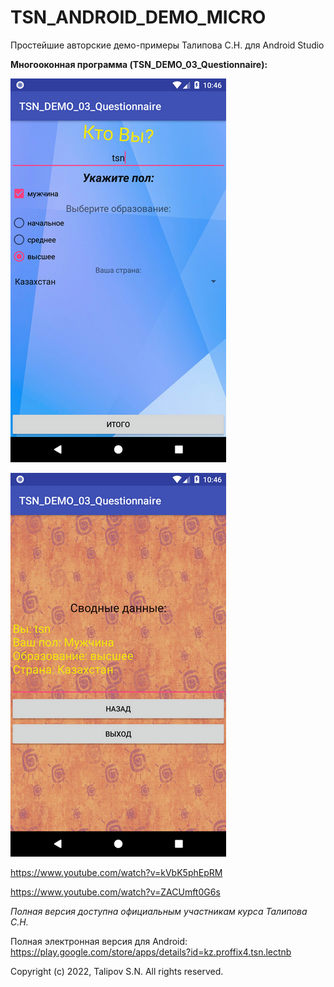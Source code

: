 # TSN_ANDROID_DEMO_MICRO
Простейшие авторские демо-примеры Талипова С.Н. для Android Studio


**Многооконная программа (TSN_DEMO_03_Questionnaire):**

![Screenshot](screenshot1.png)

![Screenshot](screenshot2.png)

https://www.youtube.com/watch?v=kVbK5phEpRM

https://www.youtube.com/watch?v=ZACUmft0G6s


_Полная версия доступна официальным участникам курса Талипова С.Н._

Полная электронная версия для Android: https://play.google.com/store/apps/details?id=kz.proffix4.tsn.lectnb

Copyright (c) 2022, Talipov S.N.
All rights reserved.

